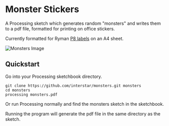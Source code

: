 Monster Stickers
================

A Processing sketch which generates random "monsters" and writes them to a pdf file, formatted for printing on office stickers.

Currently formatted for Ryman [P8 labels](http://www.ryman.co.uk/0220013460/Ryman-Address-Labels-P8-Universal-99x68mm-8-per-A4-Sheet-25-sheets/Product) on an A4 sheet.

![Monsters Image](http://nooranch.com/synaesmedia/portfolio/monsters/IMG_0024.JPG)


Quickstart
----------

Go into your Processing sketchbook directory. 

    git clone https://github.com/interstar/monsters.git monsters
    cd monsters
    processing monsters.pdf
    
    
Or run Processing normally and find the monsters sketch in the sketchbook.

Running the program will generate the pdf file in the same directory as the sketch.





